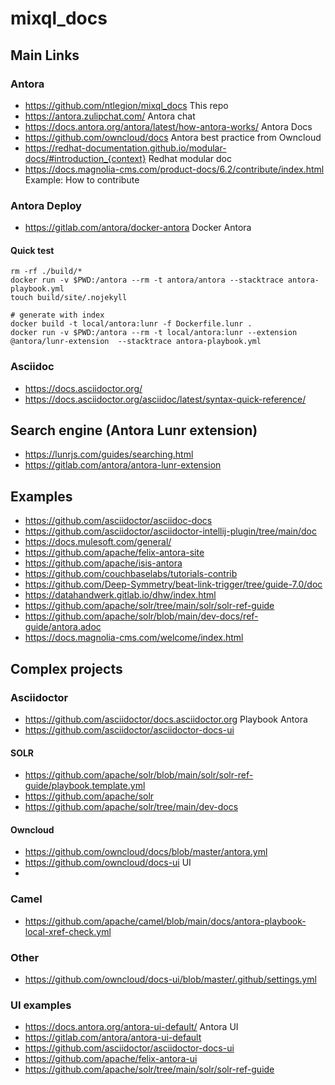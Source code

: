 # mixql_docs

## Main Links

### Antora 
- https://github.com/ntlegion/mixql_docs  This repo
- https://antora.zulipchat.com/ Antora chat
- https://docs.antora.org/antora/latest/how-antora-works/ Antora Docs
- https://github.com/owncloud/docs Antora best practice from Owncloud
- https://redhat-documentation.github.io/modular-docs/#introduction_{context} Redhat modular doc
- https://docs.magnolia-cms.com/product-docs/6.2/contribute/index.html Example: How to contribute 

### Antora Deploy    
- https://gitlab.com/antora/docker-antora Docker Antora

#### Quick test

    rm -rf ./build/* 
    docker run -v $PWD:/antora --rm -t antora/antora --stacktrace antora-playbook.yml
    touch build/site/.nojekyll
    
    # generate with index
    docker build -t local/antora:lunr -f Dockerfile.lunr .
    docker run -v $PWD:/antora --rm -t local/antora:lunr --extension @antora/lunr-extension  --stacktrace antora-playbook.yml
### Asciidoc
- https://docs.asciidoctor.org/ 
- https://docs.asciidoctor.org/asciidoc/latest/syntax-quick-reference/ 

## Search engine (Antora Lunr extension)
- https://lunrjs.com/guides/searching.html
- https://gitlab.com/antora/antora-lunr-extension

## Examples
- https://github.com/asciidoctor/asciidoc-docs
- https://github.com/asciidoctor/asciidoctor-intellij-plugin/tree/main/doc
- https://docs.mulesoft.com/general/
- https://github.com/apache/felix-antora-site
- https://github.com/apache/isis-antora
- https://github.com/couchbaselabs/tutorials-contrib 
- https://github.com/Deep-Symmetry/beat-link-trigger/tree/guide-7.0/doc
- https://datahandwerk.gitlab.io/dhw/index.html
- https://github.com/apache/solr/tree/main/solr/solr-ref-guide
- https://github.com/apache/solr/blob/main/dev-docs/ref-guide/antora.adoc
- https://docs.magnolia-cms.com/welcome/index.html 

## Complex projects
### Asciidoctor
- https://github.com/asciidoctor/docs.asciidoctor.org Playbook Antora
- https://github.com/asciidoctor/asciidoctor-docs-ui


#### SOLR
- https://github.com/apache/solr/blob/main/solr/solr-ref-guide/playbook.template.yml 
- https://github.com/apache/solr
- https://github.com/apache/solr/tree/main/dev-docs

#### Owncloud
- https://github.com/owncloud/docs/blob/master/antora.yml
- https://github.com/owncloud/docs-ui UI
- 

### Camel
- https://github.com/apache/camel/blob/main/docs/antora-playbook-local-xref-check.yml
### Other
- https://github.com/owncloud/docs-ui/blob/master/.github/settings.yml

### UI examples
- https://docs.antora.org/antora-ui-default/ Antora UI
- https://gitlab.com/antora/antora-ui-default
- https://github.com/asciidoctor/asciidoctor-docs-ui 
- https://github.com/apache/felix-antora-ui 
- https://github.com/apache/solr/tree/main/solr/solr-ref-guide 
